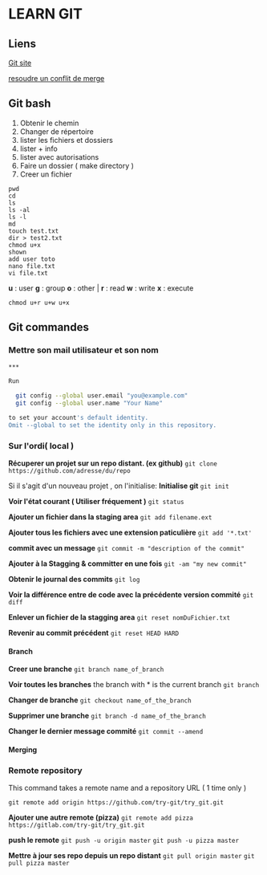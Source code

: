 # LEARN GIT


## Liens

[Git site](https://git-scm.com/)

[resoudre un conflit de merge](https://help.github.com/articles/resolving-a-merge-conflict-using-the-command-line/])

## Git bash

1. Obtenir le chemin
2. Changer de répertoire
3. lister les fichiers et dossiers
4. lister + info
5. lister avec autorisations
6. Faire un dossier ( make directory )
7. Creer un fichier

```
pwd
cd
ls
ls -al
ls -l
md
touch test.txt
dir > test2.txt
chmod u+x
shown
add user toto
nano file.txt
vi file.txt
```

**u** : user **g** : group **o** : other | **r** : read **w** : write **x** : execute
```
chmod u+r u+w u+x
```
## Git commandes

### Mettre son mail utilisateur et son nom
```bash
*** 

Run

  git config --global user.email "you@example.com"
  git config --global user.name "Your Name"

to set your account's default identity.
Omit --global to set the identity only in this repository.

```

### Sur l'ordi( local )


**Récuperer un projet sur un repo distant. (ex github)**
`git clone https://github.com/adresse/du/repo`

Si  il s'agit d'un nouveau projet , on l'initialise:
**Initialise git**
`git init`

**Voir l'état courant ( Utiliser fréquement )**
`git status`

**Ajouter un fichier dans la staging area**
`git add filename.ext`

**Ajouter tous les fichiers avec une extension paticulière**
`git add '*.txt'`

**commit avec un message**
`git commit -m "description of the commit"`


**Ajouter à la Stagging & committer en une fois**
`git -am "my new commit"`

**Obtenir le journal des commits**
`git log`

**Voir la différence entre de code avec la précédente version commité**
`git diff`


**Enlever un fichier de la stagging area**
`git reset nomDuFichier.txt`


**Revenir au commit précédent**
`git reset HEAD HARD`     


#### Branch
**Creer une branche**
`git branch name_of_branch`

**Voir toutes les branches**
the branch with * is the current branch
`git branch`

**Changer de branche**
`git checkout name_of_the_branch`

**Supprimer une branche**
`git branch -d name_of_the_branch`

**Changer le dernier message commité**
`git commit --amend`


#### Merging





### Remote repository

This command takes a remote name and a repository URL ( 1 time only )

`git remote add origin https://github.com/try-git/try_git.git`

**Ajouter une autre remote (pizza)**
`git remote add pizza https://gitlab.com/try-git/try_git.git`

**push le remote**
`git push -u origin master`
`git push -u pizza master`

**Mettre à jour ses repo depuis un repo distant**
`git pull origin master`
`git pull pizza master`
